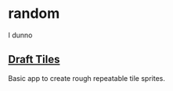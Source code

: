 # random

I dunno

## [Draft Tiles](https://adnyropast.github.io/random/drawtile.html)

Basic app to create rough repeatable tile sprites.
